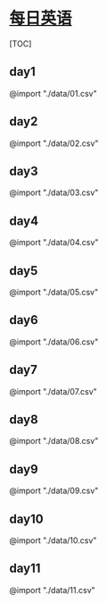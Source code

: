 <link rel="stylesheet" href="https://zhmhbest.gitee.io/hellomathematics/style/index.css">

# [每日英语](https://github.com/zhmhbest/DailyEnglish)

[TOC]

## day1
@import "./data/01.csv"

## day2
@import "./data/02.csv"

## day3
@import "./data/03.csv"

## day4
@import "./data/04.csv"

## day5
@import "./data/05.csv"

## day6
@import "./data/06.csv"

## day7
@import "./data/07.csv"

## day8
@import "./data/08.csv"

## day9
@import "./data/09.csv"

## day10
@import "./data/10.csv"

## day11
@import "./data/11.csv"